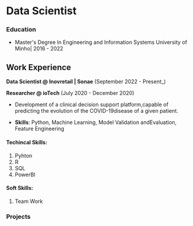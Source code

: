# Data Scientist 


### Education 
- Master's Degree In Engineering and Information Systems
University of Minho| 2016 - 2022



## Work Experience 
**Data Scientist @ Inovretail | Sonae** (September 2022 - Present_)


**Researcher @ ioTech** (July 2020 - December 2020)
- Development of a clinical decision support platform,capable of predicting the evolution of the COVID-19disease of a given patient.
  
- **Skills**: Python, Machine Learning, Model Validation andEvaluation, Feature Engineering

#### Techincal Skills: 
1. Pyhton
2. R
3. SQL
4. PowerBI

#### Soft Skills: 
1. Team Work

### Projects
